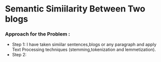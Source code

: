 # Semantic Simiilarity Between Two blogs 

### Approach for the Problem :

* Step 1: I have taken simiilar sentences,blogs or any paragraph and  apply Text Processing techniques (stemming,tokenization and lemmetization).
* Step 2:  
